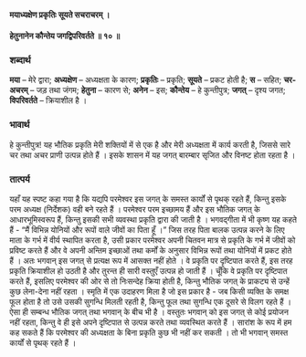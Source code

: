 #### मयाध्यक्षेण प्रकृतिः सूयते सचराचरम् ।
#### हेतुनानेन कौन्तेय जगद्विपरिवर्तते ॥ १० ॥

### शब्दार्थ

**मया** – मेरे द्वारा; **अध्यक्षेण** – अध्यक्षता के कारण; **प्रकृतिः** – प्रकृति; **सूयते** – प्रकट होती है; **स** – सहित; **चर-अचरम्** – जड़ तथा जंगम; **हेतुना** – कारण से; **अनेन** – इस; **कौन्तेय** – हे कुन्तीपुत्र; **जगत्** – दृश्य जगत; **विपरिवर्तते** – क्रियाशील है ।

### भावार्थ

हे कुन्तीपुत्र! यह भौतिक प्रकृति मेरी शक्तियों में से एक है और मेरी अध्यक्षता में कार्य करती है, जिससे सारे चर तथा अचर प्राणी उत्पन्न होते हैं । इसके शासन में यह जगत् बारम्बार सृजित और विनष्ट होता रहता है ।

### तात्पर्य

यहाँ यह स्पष्ट कहा गया है कि यद्यपि परमेश्वर इस जगत् के समस्त कार्यों से पृथक् रहते हैं, किन्तु इसके परम अध्यक्ष (निर्देशक) वही बने रहते हैं । परमेश्वर परम इच्छामय हैं और इस भौतिक जगत् के आधारभूमिस्वरूप हैं, किन्तु इसकी सभी व्यवस्था प्रकृति द्वारा की जाती है । भगवद्गीता में भी कृष्ण यह कहते हैं - “मैं विभिन्न योनियों और रूपों वाले जीवों का पिता हूँ ।” जिस तरह पिता बालक उत्पन्न करने के लिए माता के गर्भ में वीर्य स्थापित करता है, उसी प्रकार परमेश्वर अपनी चितवन मात्र से प्रकृति के गर्भ में जीवों को प्रविष्ट करते हैं और वे अपनी अन्तिम इच्छाओं तथा कर्मों के अनुसार विभिन्न रूपों तथा योनियों में प्रकट होते हैं । अतः भगवान् इस जगत् से प्रत्यक्ष रूप में आसक्त नहीं होते । वे प्रकृति पर दृष्टिपात करते हैं, इस तरह प्रकृति क्रियाशील हो उठती है और तुरन्त ही सारी वस्तुएँ उत्पन्न हो जाती हैं । चूँकि वे प्रकृति पर दृष्टिपात करते हैं, इसलिए परमेश्वर की ओर से तो निःसन्देह क्रिया होती है, किन्तु भौतिक जगत् के प्राकट्य से उन्हें कुछ लेना-देना नहीं रहता । स्मृति में एक उदाहरण मिला है जो इस प्रकार है - जब किसी व्यक्ति के समक्ष फूल होता है तो उसे उसकी सुगन्धि मिलती रहती है, किन्तु फूल तथा सुगन्धि एक दूसरे से विलग रहते हैं । ऐसा ही सम्बन्ध भौतिक जगत् तथा भगवान् के बीच भी है । वस्तुतः भगवान् को इस जगत् से कोई प्रयोजन नहीं रहता, किन्तु वे ही इसे अपने दृष्टिपात से उत्पन्न करते तथा व्यवस्थित करते हैं । सारांश के रूप में हम कह सकते हैं कि परमेश्वर की अध्यक्षता के बिना प्रकृति कुछ भी नहीं कर सकती । तो भी भगवान् समस्त कार्यों से पृथक् रहते हैं ।